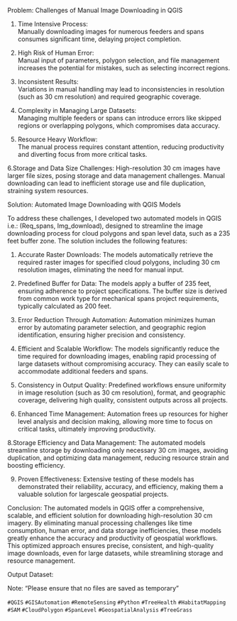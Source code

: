 Problem: Challenges of Manual Image Downloading in QGIS

1. Time Intensive Process:  
   Manually downloading images for numerous feeders and spans consumes significant time, delaying project completion.
   
2. High Risk of Human Error:  
   Manual input of parameters, polygon selection, and file management increases the potential for mistakes, such as selecting incorrect regions.

3. Inconsistent Results:  
   Variations in manual handling may lead to inconsistencies in resolution (such as 30 cm resolution) and required geographic coverage.

4. Complexity in Managing Large Datasets:  
   Managing multiple feeders or spans can introduce errors like skipped regions or overlapping polygons, which compromises data accuracy.

5. Resource Heavy Workflow:  
   The manual process requires constant attention, reducing productivity and diverting focus from more critical tasks.

6.Storage and Data Size Challenges:
  High-resolution 30 cm images have larger file sizes, posing storage and data management challenges. Manual downloading can lead to inefficient storage use and file duplication, straining system resources.





Solution: Automated Image Downloading with 
QGIS Models

To address these challenges, I developed two automated models in QGIS i.e.: (Req_spans, Img_download), designed to streamline the image downloading process for cloud polygons and span level data, such as a 235 feet buffer zone. The solution includes the following features:

 1. Accurate Raster Downloads:
   The models automatically retrieve the required raster images for specified cloud polygons, including 30 cm resolution images, eliminating the need for manual input.

 2. Predefined Buffer for Data:
   The models apply a buffer of 235 feet, ensuring adherence to project specifications. The buffer size is derived from common work type for mechanical spans project requirements, typically calculated as 200 feet.

 3. Error Reduction Through Automation:
   Automation minimizes human error by automating parameter selection, and geographic region identification, ensuring higher precision and consistency.

 4. Efficient and Scalable Workflow:
   The models significantly reduce the time required for downloading images, enabling rapid processing of large datasets without compromising accuracy. They can easily scale to accommodate additional feeders and spans.

 5. Consistency in Output Quality:
   Predefined workflows ensure uniformity in image resolution (such as 30 cm resolution), format, and geographic coverage, delivering high quality, consistent outputs across all projects.

 7. Enhanced Time Management:
   Automation frees up resources for higher level analysis and decision making, allowing more time to focus on critical tasks, ultimately improving productivity.

8.Storage Efficiency and Data Management:
  The automated models streamline storage by downloading only necessary 30 cm images, avoiding duplication, and optimizing data management, reducing resource strain and boosting efficiency.

 9. Proven Effectiveness:
   Extensive testing of these models has demonstrated their reliability, accuracy, and efficiency, making them a valuable solution for largescale geospatial projects.


Conclusion:
The automated models in QGIS offer a comprehensive, scalable, and efficient solution for downloading high-resolution 30 cm imagery. By eliminating manual processing challenges like time consumption, human error, and data storage inefficiencies, these models greatly enhance the accuracy and productivity of geospatial workflows. This optimized approach ensures precise, consistent, and high-quality image downloads, even for large datasets, while streamlining storage and resource management.


Output Dataset:

 
Note: “Please ensure that no files are saved as temporary”




`#QGIS` `#GISAutomation` `#RemoteSensing` `#Python` `#TreeHealth` `#HabitatMapping`  `#SAM` `#CloudPolygon` `#SpanLevel` `#GeospatialAnalysis` `#TreeGrass`
